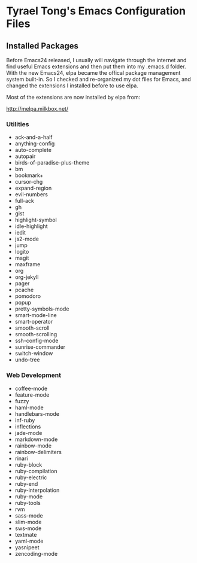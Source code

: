 # Tyrael Tong's Emacs Configuration Files

## Installed Packages

Before Emacs24 released, I usually will navigate through the internet and find useful Emacs extensions and then put them into my .emacs.d folder. With the new Emacs24, elpa became the offical package management system built-in. So I checked and re-organized my dot files for Emacs, and changed the extensions I installed before to use elpa.

Most of the extensions are now installed by elpa from:

<http://melpa.milkbox.net/>

### Utilities
* ack-and-a-half
* anything-config
* auto-complete
* autopair
* birds-of-paradise-plus-theme
* bm
* bookmark+
* cursor-chg
* expand-region
* evil-numbers
* full-ack
* gh
* gist
* highlight-symbol
* idle-highlight
* iedit
* js2-mode
* jump
* logito
* magit
* maxframe
* org
* org-jekyll
* pager
* pcache
* pomodoro
* popup
* pretty-symbols-mode
* smart-mode-line
* smart-operator
* smooth-scroll
* smooth-scrolling
* ssh-config-mode
* sunrise-commander
* switch-window
* undo-tree

### Web Development
* coffee-mode
* feature-mode
* fuzzy
* haml-mode
* handlebars-mode
* inf-ruby
* inflections
* jade-mode
* markdown-mode
* rainbow-mode
* rainbow-delimiters
* rinari
* ruby-block
* ruby-compilation
* ruby-electric
* ruby-end
* ruby-interpolation
* ruby-mode
* ruby-tools
* rvm
* sass-mode
* slim-mode
* sws-mode
* textmate
* yaml-mode
* yasnipeet
* zencoding-mode
